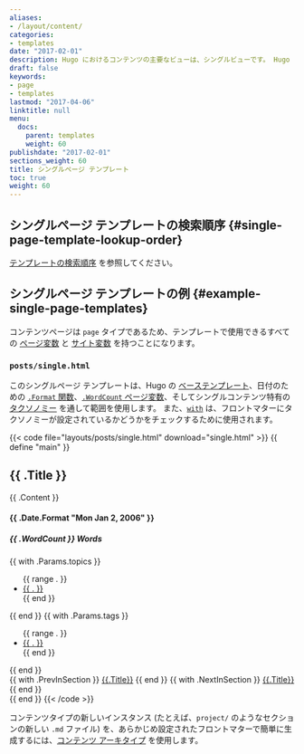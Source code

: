 ```yaml
---
aliases:
- /layout/content/
categories:
- templates
date: "2017-02-01"
description: Hugo におけるコンテンツの主要なビューは、シングルビューです。 Hugo は提供されたすべての Markdown ファイルを、対応する単一のテンプレートでレンダリングします。
draft: false
keywords:
- page
- templates
lastmod: "2017-04-06"
linktitle: null
menu:
  docs:
    parent: templates
    weight: 60
publishdate: "2017-02-01"
sections_weight: 60
title: シングルページ テンプレート
toc: true
weight: 60
---
```


## シングルページ テンプレートの検索順序 {#single-page-template-lookup-order}

[テンプレートの検索順序](/templates/lookup-order/) を参照してください。

## シングルページ テンプレートの例 {#example-single-page-templates}

コンテンツページは `page` タイプであるため、テンプレートで使用できるすべての [ページ変数][pagevars] と [サイト変数][site variables] を持つことになります。

### `posts/single.html`

このシングルページ テンプレートは、Hugo の [ベーステンプレート][base templates]、日付のための [`.Format` 関数][`.Format` function]、[`.WordCount` ページ変数][pagevars]、そしてシングルコンテンツ特有の [タクソノミー][pagetaxonomy] を通して範囲を使用します。 また、[`with`][] は、フロントマターにタクソノミーが設定されているかどうかをチェックするために使用されます。

{{< code file="layouts/posts/single.html" download="single.html" >}}
{{ define "main" }}
<section id="main">
  <h1 id="title">{{ .Title }}</h1>
  <div>
        <article id="content">
           {{ .Content }}
        </article>
  </div>
</section>
<aside id="meta">
    <div>
    <section>
      <h4 id="date"> {{ .Date.Format "Mon Jan 2, 2006" }} </h4>
      <h5 id="wordcount"> {{ .WordCount }} Words </h5>
    </section>
    {{ with .Params.topics }}
    <ul id="topics">
      {{ range . }}
        <li><a href="{{ "topics" | absURL}}{{ . | urlize }}">{{ . }}</a> </li>
      {{ end }}
    </ul>
    {{ end }}
    {{ with .Params.tags }}
    <ul id="tags">
      {{ range . }}
        <li> <a href="{{ "tags" | absURL }}{{ . | urlize }}">{{ . }}</a> </li>
      {{ end }}
    </ul>
    {{ end }}
    </div>
    <div>
        {{ with .PrevInSection }}
          <a class="previous" href="{{.Permalink}}"> {{.Title}}</a>
        {{ end }}
        {{ with .NextInSection }}
          <a class="next" href="{{.Permalink}}"> {{.Title}}</a>
        {{ end }}
    </div>
</aside>
{{ end }}
{{< /code >}}

コンテンツタイプの新しいインスタンス (たとえば、`project/` のようなセクションの新しい `.md` ファイル) を、あらかじめ設定されたフロントマターで簡単に生成するには、[コンテンツ アーキタイプ][archetypes] を使用します。

[archetypes]: /content-management/archetypes/
[base templates]: /templates/base/
[config]: /getting-started/configuration/
[content type]: /content-management/types/
[directory structure]: /getting-started/directory-structure/
[dry]: https://en.wikipedia.org/wiki/Don%27t_repeat_yourself
[`.Format` function]: /function/format/
[front matter]: /content-management/front-matter/
[pagetaxonomy]: /templates/taxonomy-templates/#display-a-single-piece-of-contents-taxonomies
[pagevars]: /variables/page/
[partials]: /templates/partials/
[section]: /content-management/sections/
[site variables]: /variables/site/
[spf13]: https://spf13.com/
[`with`]: /function/with/
